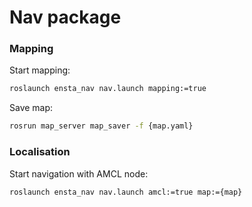 # Nav package


### Mapping

Start mapping:
```bash
roslaunch ensta_nav nav.launch mapping:=true
```

Save map:
```bash
rosrun map_server map_saver -f {map.yaml}
```


### Localisation

Start navigation with AMCL node:
```bash
roslaunch ensta_nav nav.launch amcl:=true map:={map}
```
